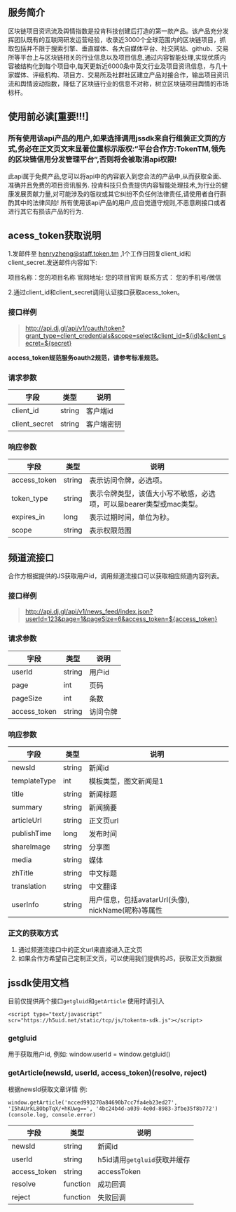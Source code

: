 ## 服务简介
区块链项目资讯流及舆情指数是投肯科技创建后打造的第一款产品。该产品充分发挥团队既有的互联网研发运营经验，收录近3000个全球范围内的区块链项目，抓取包括并不限于搜索引擎、垂直媒体、各大自媒体平台、社交网站、github、交易所等平台上与区块链相关的行业信息以及项目信息,通过内容智能处理,实现优质内容被结构化到每个项目中,每天更新近6000条中英文行业及项目资讯信息，与几十家媒体、评级机构、项目方、交易所及社群社区建立产品对接合作，输出项目资讯流和舆情波动指数，降低了区块链行业的信息不对称，树立区块链项目舆情的市场标杆。

## 使用前必读[重要!!!]
### 所有使用该api产品的用户,如果选择调用jssdk来自行组装正文页的方式,务必在正文页文末显著位置标示版权:“平台合作方:TokenTM,领先的区块链信用分发管理平台”,否则将会被取消api权限!
此api属于免费产品,您可以将api中的内容嵌入到您合法的产品中,从而获取全面、准确并且免费的项目资讯服务.
投肯科技只负责提供内容智能处理技术,为行业的健康发展贡献力量,对可能涉及的版权或其它纠纷不负任何法律责任,请使用者自行斟酌其中的法律风险!
所有使用该api产品的用户,应自觉遵守规则,不恶意刷接口或者进行其它有损该产品的行为.


## acess_token获取说明
1.发邮件至 henryzheng@staff.token.tm ,1个工作日回复client_id和client_secret.发送邮件内容如下:

项目名称：您的项目名称
官网地址: 您的项目官网
联系方式： 您的手机号/微信

2.通过client_id和client_secret调用认证接口获取acess_token。


### 接口样例
> http://api.dj.gl/api/v1/oauth/token?grant_type=client_credentials&scope=select&client_id=${id}&client_secret=${secret}

**access_token规范服务oauth2规范，请参考标准规范。**

### 请求参数
|字段|类型|说明|
|----|----|----|
|client_id|string|客户端id|
|client_secret|string|客户端密钥|

### 响应参数
|字段|类型|说明|
|----|----|----|
|access_token|string|表示访问令牌，必选项。|
|token_type|string|表示令牌类型，该值大小写不敏感，必选项，可以是bearer类型或mac类型。|
|expires_in|long|表示过期时间，单位为秒。|
|scope|string|表示权限范围|

## 频道流接口
合作方根据提供的JS获取用户id，调用频道流接口可以获取相应频道内容列表。

### 接口样例
>http://api.dj.gl/api/v1/news_feed/index.json?userId=123&page=1&pageSize=6&access_token=${access_token}

### 请求参数
|字段|类型|说明|
|----|----|----|
|userId|string|用户id|
|page|int|页码|
|pageSize|int|条数|
|access_token|string|访问令牌|

### 响应参数
|字段|类型|说明|
|----|----|----|
|newsId|string|新闻id|
|templateType|int|模板类型，图文新闻是1|
|title|string|新闻标题|
|summary|string|新闻摘要|
|articleUrl|string|正文页url|
|publishTime|long|发布时间|
|shareImage|string|分享图|
|media|string|媒体|
|zhTitle|string|中文标题|
|translation|string|中文翻译|
|userInfo|string|用户信息，包括avatarUrl(头像), nickName(昵称)等属性|

### 正文的获取方式
1. 通过频道流接口中的正文url来直接进入正文页
2. 如果合作方希望自己定制正文页，可以使用我们提供的JS，获取正文页数据

## jssdk使用文档
目前仅提供两个接口`getgluid`和`getArticle`
使用时请引入

```
<script type="text/javascript" scr="https://h5uid.net/static/tcp/js/tokentm-sdk.js"></script>
```

### getgluid
用于获取用户id,
例如: window.userId = window.getgluid()

### getArticle(newsId, userId, access_token)(resolve, reject)
根据newsId获取文章详情
例: 
```
window.getArticle('ncced993270a84690b7cc7fa4eb23ed27', 'I5hAUrkL8ObpTqX/+hKUwg==', '4bc24b4d-a039-4e0d-8983-3fbe35f8b772')(console.log, console.error)
```

|字段|类型|说明|
|----|----|----|
|newsId|string|新闻id|
|userId|string|h5id请用`getgluid`获取并缓存|
|access_token|string|accessToken|
|resolve|function|成功回调|
|reject|function|失败回调|
